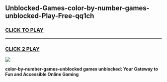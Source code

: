 
## Unblocked-Games-color-by-number-games-unblocked-Play-Free-qq1ch
<h3>
<a href="https://premium76.site?title=color-by-number-games-unblocked&ref=24M">CLICK TO PLAY</a></h3>
<hr>

<h3>
<a href="https://premium76.site?title=color-by-number-games-unblocked&ref=24M">CLICK 2 PLAY</a>
  
</h3>

<a href="https://premium76.site?title=color-by-number-games-unblocked&ref=24M"><img src="https://clearcache.store/games.png"></a>


**color-by-number-games-unblocked games unblocked: Your Gateway to Fun and Accessible Online Gaming**
